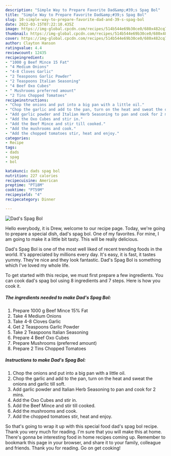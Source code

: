 ```yaml
---
description: "Simple Way to Prepare Favorite Dad&amp;#39;s Spag Bol"
title: "Simple Way to Prepare Favorite Dad&amp;#39;s Spag Bol"
slug: 10-simple-way-to-prepare-favorite-dad-and-39-s-spag-bol
date: 2022-03-15T07:22:10.435Z
image: https://img-global.cpcdn.com/recipes/514b544e69b30ce0/680x482cq70/dads-spag-bol-recipe-main-photo.jpg
thumbnail: https://img-global.cpcdn.com/recipes/514b544e69b30ce0/680x482cq70/dads-spag-bol-recipe-main-photo.jpg
cover: https://img-global.cpcdn.com/recipes/514b544e69b30ce0/680x482cq70/dads-spag-bol-recipe-main-photo.jpg
author: Clayton Hanson
ratingvalue: 4.4
reviewcount: 12435
recipeingredient:
- "1000 g Beef Mince 15 Fat"
- "4 Medium Onions"
- "4-8 Cloves Garlic"
- "2 Teaspoons Garlic Powder"
- "2 Teaspoons Italian Seasoning"
- "4 Beef Oxo Cubes"
- " Mushrooms preferred amount"
- "2 Tins Chopped Tomatoes"
recipeinstructions:
- "Chop the onions and put into a big pan with a little oil."
- "Chop the garlic and add to the pan, turn on the heat and sweat the onions and garlic till soft."
- "Add garlic powder and Italian Herb Seasoning to pan and cook for 2 mins."
- "Add the Oxo Cubes and stir in."
- "Add the Beef Mince and stir till cooked."
- "Add the mushrooms and cook."
- "Add the chopped tomatoes stir, heat and enjoy."
categories:
- Recipe
tags:
- dads
- spag
- bol

katakunci: dads spag bol 
nutrition: 227 calories
recipecuisine: American
preptime: "PT18M"
cooktime: "PT59M"
recipeyield: "4"
recipecategory: Dinner

---
```



![Dad&#39;s Spag Bol](https://img-global.cpcdn.com/recipes/514b544e69b30ce0/680x482cq70/dads-spag-bol-recipe-main-photo.jpg)

Hello everybody, it is Drew, welcome to our recipe page. Today, we're going to prepare a special dish, dad&#39;s spag bol. One of my favorites. For mine, I am going to make it a little bit tasty. This will be really delicious.

Dad&#39;s Spag Bol is one of the most well liked of recent trending foods in the world. It's appreciated by millions every day. It's easy, it is fast, it tastes yummy. They're nice and they look fantastic. Dad&#39;s Spag Bol is something which I've loved my whole life.




To get started with this recipe, we must first prepare a few ingredients. You can cook dad&#39;s spag bol using 8 ingredients and 7 steps. Here is how you cook it.

<!--inarticleads1-->

##### The ingredients needed to make Dad&#39;s Spag Bol:

1. Prepare 1000 g Beef Mince 15% Fat
1. Take 4 Medium Onions
1. Take 4-8 Cloves Garlic
1. Get 2 Teaspoons Garlic Powder
1. Take 2 Teaspoons Italian Seasoning
1. Prepare 4 Beef Oxo Cubes
1. Prepare  Mushrooms (preferred amount)
1. Prepare 2 Tins Chopped Tomatoes




<!--inarticleads2-->

##### Instructions to make Dad&#39;s Spag Bol:

1. Chop the onions and put into a big pan with a little oil.
1. Chop the garlic and add to the pan, turn on the heat and sweat the onions and garlic till soft.
1. Add garlic powder and Italian Herb Seasoning to pan and cook for 2 mins.
1. Add the Oxo Cubes and stir in.
1. Add the Beef Mince and stir till cooked.
1. Add the mushrooms and cook.
1. Add the chopped tomatoes stir, heat and enjoy.




So that's going to wrap it up with this special food dad&#39;s spag bol recipe. Thank you very much for reading. I'm sure that you will make this at home. There's gonna be interesting food in home recipes coming up. Remember to bookmark this page in your browser, and share it to your family, colleague and friends. Thank you for reading. Go on get cooking!
